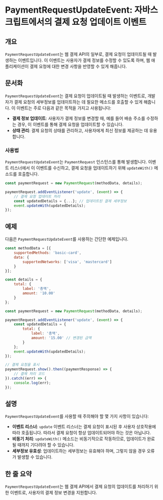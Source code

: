 <!--
Meta Description: # PaymentRequestUpdateEvent: 자바스크립트에서의 결제 요청 업데이트 이벤트 ## 개요 `PaymentRequestUpdateEvent`는 웹 결제 API의 일부로, 결제 요청이 업데이트될 때 발생하는 이벤트입니다. 이 이벤트는 사용자가 결제 정보를...
Meta Keywords: paymentrequest, paymentrequestupdateevent, const, 이벤트, 요청이
-->

# PaymentRequestUpdateEvent: 자바스크립트에서의 결제 요청 업데이트 이벤트

## 개요
`PaymentRequestUpdateEvent`는 웹 결제 API의 일부로, 결제 요청이 업데이트될 때 발생하는 이벤트입니다. 이 이벤트는 사용자가 결제 정보를 수정할 수 있도록 하며, 웹 애플리케이션이 결제 요청에 대한 변경 사항을 반영할 수 있게 해줍니다.

## 문서화
`PaymentRequestUpdateEvent`는 결제 요청이 업데이트될 때 발생하는 이벤트로, 개발자가 결제 요청의 세부정보를 업데이트하는 데 필요한 메소드를 호출할 수 있게 해줍니다. 이 이벤트는 주로 다음과 같은 목적을 가지고 사용됩니다:

- **결제 정보 업데이트**: 사용자가 결제 정보를 변경할 때, 예를 들어 배송 주소를 수정하는 경우, 이 이벤트를 통해 결제 요청을 업데이트할 수 있습니다.
- **상태 관리**: 결제 요청의 상태를 관리하고, 사용자에게 최신 정보를 제공하는 데 유용합니다.

### 사용법
`PaymentRequestUpdateEvent`는 `PaymentRequest` 인스턴스를 통해 발생합니다. 이벤트 리스너에서 이 이벤트를 수신하고, 결제 요청을 업데이트하기 위해 `updateWith()` 메소드를 호출합니다.

```javascript
const paymentRequest = new PaymentRequest(methodData, details);

paymentRequest.addEventListener('update', (event) => {
    // 결제 요청 업데이트 처리
    const updatedDetails = {...}; // 업데이트된 결제 세부정보
    event.updateWith(updatedDetails);
});
```

## 예제
다음은 `PaymentRequestUpdateEvent`를 사용하는 간단한 예제입니다.

```javascript
const methodData = [{
    supportedMethods: 'basic-card',
    data: {
        supportedNetworks: ['visa', 'mastercard']
    }
}];

const details = {
    total: {
        label: '총액',
        amount: '10.00'
    }
};

const paymentRequest = new PaymentRequest(methodData, details);

paymentRequest.addEventListener('update', (event) => {
    const updatedDetails = {
        total: {
            label: '총액',
            amount: '15.00' // 변경된 금액
        }
    };
    event.updateWith(updatedDetails);
});

// 결제 요청을 표시
paymentRequest.show().then((paymentResponse) => {
    // 결제 처리 코드
}).catch((err) => {
    console.log(err);
});
```

## 설명
`PaymentRequestUpdateEvent`를 사용할 때 주의해야 할 몇 가지 사항이 있습니다:

- **이벤트 리스너**: `update` 이벤트 리스너는 결제 요청이 표시된 후 사용자 상호작용에 따라 호출됩니다. 따라서 결제 요청이 항상 업데이트되어야 하는 것은 아닙니다.
- **비동기 처리**: `updateWith()` 메소드는 비동기적으로 작동하므로, 업데이트가 완료될 때까지 기다려야 할 수 있습니다.
- **세부정보 유효성**: 업데이트하는 세부정보는 유효해야 하며, 그렇지 않을 경우 오류가 발생할 수 있습니다.

## 한 줄 요약
`PaymentRequestUpdateEvent`는 웹 결제 API에서 결제 요청의 업데이트를 처리하기 위한 이벤트로, 사용자의 결제 정보 변경을 지원합니다.